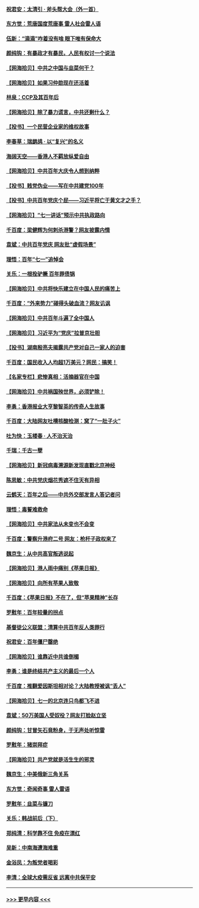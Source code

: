 #### [祝君安：太清引 · 斧头帮大会（外一首）](../pages/nsc993/n13077162.md?t=07091101) 
#### [东方觉：荒唐国度荒唐事 雷人社会雷人语](../pages/nsc993/n13075917.md?t=07091101) 
#### [伍新：“滴滴”咋着没有啥 眼下唯有保命大](../pages/nsc993/n13075894.md?t=07091101) 
#### [颜纯钩：有暴政才有暴民，人民有权讨一个说法](../pages/nsc993/n13075734.md?t=07091101) 
#### [【网海拾贝】中共之中国与韭菜何干？](../pages/nsc993/n13075428.md?t=07091101) 
#### [【网海拾贝】如果习仲勋现在还活着](../pages/nsc993/n13073410.md?t=07091101) 
#### [林泉：CCP及其百年后](../pages/nsc993/n13073226.md?t=07091101) 
#### [【网海拾贝】除了暴力谎言，中共还剩什么？](../pages/nsc993/n13071082.md?t=07091101) 
#### [【投书】一个民营企业家的维权故事](../pages/nsc993/n13070932.md?t=07091101) 
#### [李春草：瑞鹧鸪 · 以“复兴”的名义](../pages/nsc993/n13069984.md?t=07091101) 
#### [海阔天空——香港人不羁放纵爱自由](../pages/nsc993/n13069407.md?t=07091101) 
#### [【网海拾贝】中共百年大庆令人想到纳粹](../pages/nsc993/n13068483.md?t=07091101) 
#### [【投书】贱党伪业——写在中共建党100年](../pages/nsc993/n13067843.md?t=07091101) 
#### [【投书】中共百年党庆个屁——习近平将亡于黄文才之手？](../pages/nsc993/n13067425.md?t=07091101) 
#### [【网海拾贝】“七一讲话”预示中共执政路向](../pages/nsc993/n13066434.md?t=07091101) 
#### [千百度：梁健辉为何刺杀港警？网友披露内情](../pages/nsc993/n13066979.md?t=07091101) 
#### [袁斌：中共百年党庆 网友批“虚假场景”](../pages/nsc993/n13066385.md?t=07091101) 
#### [理悟：百年“七一”追悼会](../pages/nsc993/n13066106.md?t=07091101) 
#### [关乐：一根拴驴橛 百年罪债锅](../pages/nsc993/n13066089.md?t=07091101) 
#### [【网海拾贝】中共将快乐建立在中国人民的痛苦上](../pages/nsc993/n13064939.md?t=07091101) 
#### [千百度：“外来势力”碰得头破血流？网友讥讽](../pages/nsc993/n13064878.md?t=07091101) 
#### [【网海拾贝】中共百年斗遍了全中国人](../pages/nsc993/n13060020.md?t=07091101) 
#### [【网海拾贝】习近平为“党庆”拉普京壮胆](../pages/nsc993/n13057781.md?t=07091101) 
#### [【投书】湖南殷亮夫揭露共产党对自己一家人的迫害](../pages/nsc993/n13057744.md?t=07091101) 
#### [千百度：国民收入人均超1万美元？网民：搞笑！](../pages/nsc993/n13057692.md?t=07091101) 
#### [【名家专栏】悲惨真相：活摘器官在中国](../pages/nsc993/n13056611.md?t=07091101) 
#### [【网海拾贝】中共祸国殃世界，必须铲除！](../pages/nsc993/n13056011.md?t=07091101) 
#### [李勇：香港报业大亨黎智英的传奇人生故事](../pages/nsc993/n13055258.md?t=07091101) 
#### [千百度：大陆网友吐槽核酸检测：窝了“一肚子火”](../pages/nsc993/n13055194.md?t=07091101) 
#### [吐为快：玉楼春 · 人不治天治](../pages/nsc993/n13054028.md?t=07091101) 
#### [千瑞：千古一孽](../pages/nsc993/n13054016.md?t=07091101) 
#### [【网海拾贝】新冠病毒溯源新发现直戳北京神经](../pages/nsc993/n13052425.md?t=07091101) 
#### [陈思敏：中共党庆烟花秀遮不住天有异相](../pages/nsc993/n13052020.md?t=07091101) 
#### [云鹤天：百年之后——中共外交部发言人答记者问](../pages/nsc993/n13051604.md?t=07091101) 
#### [理悟：毒誓难救命](../pages/nsc993/n13051601.md?t=07091101) 
#### [【网海拾贝】中共家法从未变也不会变](../pages/nsc993/n13050366.md?t=07091101) 
#### [千百度：警察升港府二号 网友：枪杆子政权来了](../pages/nsc993/n13050261.md?t=07091101) 
#### [魏京生：从中共高官叛逃说起](../pages/nsc993/n13048997.md?t=07091101) 
#### [【网海拾贝】港人雨中痛别《苹果日报》](../pages/nsc993/n13048941.md?t=07091101) 
#### [【网海拾贝】向所有苹果人致敬](../pages/nsc993/n13046795.md?t=07091101) 
#### [千百度：《苹果日报》不在了，但“苹果精神”长存](../pages/nsc993/n13046703.md?t=07091101) 
#### [罗慰年：百年较量的拐点](../pages/nsc993/n13046542.md?t=07091101) 
#### [基督徒公义联盟：清算中共百年反人类罪行](../pages/nsc993/n13046499.md?t=07091101) 
#### [祝君安：百年僵尸罄绝](../pages/nsc993/n13045595.md?t=07091101) 
#### [【网海拾贝】谁靠近中共谁倒楣](../pages/nsc993/n13044667.md?t=07091101) 
#### [李勇：谁是终结共产主义的最后一个人](../pages/nsc993/n13044397.md?t=07091101) 
#### [千百度：推翻爱因斯坦相对论？大陆教授被讽“丢人”](../pages/nsc993/n13043908.md?t=07091101) 
#### [【网海拾贝】七一的北京连只鸟都飞不进](../pages/nsc993/n13041377.md?t=07091101) 
#### [袁斌：50万美国人受奴役？网友打脸赵立坚](../pages/nsc993/n13041330.md?t=07091101) 
#### [颜纯钩：甘冒矢石竟粉身，于无声处听惊雷](../pages/nsc993/n13041140.md?t=07091101) 
#### [罗慰年：猪崇拜症](../pages/nsc993/n13041071.md?t=07091101) 
#### [【网海拾贝】共产党就是活生生的邪灵](../pages/nsc993/n13036627.md?t=07091101) 
#### [魏京生：中美俄新三角关系](../pages/nsc993/n13035986.md?t=07091101) 
#### [东方觉：奇闻奇事 雷人雷语](../pages/nsc993/n13035878.md?t=07091101) 
#### [罗慰年：韭菜与镰刀](../pages/nsc993/n13034374.md?t=07091101) 
#### [关乐：韩战前后（下）](../pages/nsc993/n13034113.md?t=07091101) 
#### [郑纯清：科学靠不住 免疫在漂红](../pages/nsc993/n13034093.md?t=07091101) 
#### [吴新：中南海遭海难重](../pages/nsc993/n13034084.md?t=07091101) 
#### [金浴凤：为叛党者喝彩](../pages/nsc993/n13034058.md?t=07091101) 
#### [李清：全球大疫需反省 远离中共保平安](../pages/nsc993/n13033784.md?t=07091101) 

----
#### [ >>> 更早内容 <<< ](../indexes/nsc993-earlier.md)
